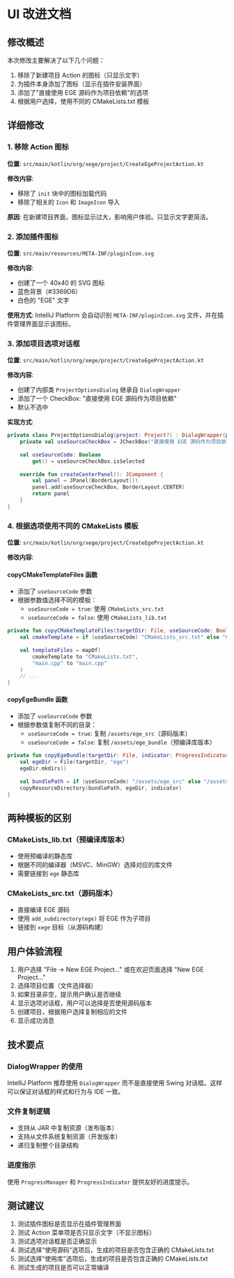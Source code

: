# UI 改进文档

## 修改概述

本次修改主要解决了以下几个问题：

1. 移除了新建项目 Action 的图标（只显示文字）
2. 为插件本身添加了图标（显示在插件安装界面）
3. 添加了"直接使用 EGE 源码作为项目依赖"的选项
4. 根据用户选择，使用不同的 CMakeLists.txt 模板

## 详细修改

### 1. 移除 Action 图标

**位置**: `src/main/kotlin/org/xege/project/CreateEgeProjectAction.kt`

**修改内容**:
- 移除了 `init` 块中的图标加载代码
- 移除了相关的 `Icon` 和 `ImageIcon` 导入

**原因**: 在新建项目界面，图标显示过大，影响用户体验。只显示文字更简洁。

### 2. 添加插件图标

**位置**: `src/main/resources/META-INF/pluginIcon.svg`

**修改内容**:
- 创建了一个 40x40 的 SVG 图标
- 蓝色背景（#3369D6）
- 白色的 "EGE" 文字

**使用方式**: 
IntelliJ Platform 会自动识别 `META-INF/pluginIcon.svg` 文件，并在插件管理界面显示该图标。

### 3. 添加项目选项对话框

**位置**: `src/main/kotlin/org/xege/project/CreateEgeProjectAction.kt`

**修改内容**:
- 创建了内部类 `ProjectOptionsDialog` 继承自 `DialogWrapper`
- 添加了一个 CheckBox: "直接使用 EGE 源码作为项目依赖"
- 默认不选中

**实现方式**:
```kotlin
private class ProjectOptionsDialog(project: Project?) : DialogWrapper(project) {
    private val useSourceCheckBox = JCheckBox("直接使用 EGE 源码作为项目依赖", false)
    
    val useSourceCode: Boolean
        get() = useSourceCheckBox.isSelected
    
    override fun createCenterPanel(): JComponent {
        val panel = JPanel(BorderLayout())
        panel.add(useSourceCheckBox, BorderLayout.CENTER)
        return panel
    }
}
```

### 4. 根据选项使用不同的 CMakeLists 模板

**位置**: `src/main/kotlin/org/xege/project/CreateEgeProjectAction.kt`

**修改内容**:

#### copyCMakeTemplateFiles 函数
- 添加了 `useSourceCode` 参数
- 根据参数值选择不同的模板：
  - `useSourceCode = true`: 使用 `CMakeLists_src.txt`
  - `useSourceCode = false`: 使用 `CMakeLists_lib.txt`

```kotlin
private fun copyCMakeTemplateFiles(targetDir: File, useSourceCode: Boolean) {
    val cmakeTemplate = if (useSourceCode) "CMakeLists_src.txt" else "CMakeLists_lib.txt"
    
    val templateFiles = mapOf(
        cmakeTemplate to "CMakeLists.txt",
        "main.cpp" to "main.cpp"
    )
    // ...
}
```

#### copyEgeBundle 函数
- 添加了 `useSourceCode` 参数
- 根据参数值复制不同的目录：
  - `useSourceCode = true`: 复制 `/assets/ege_src`（源码版本）
  - `useSourceCode = false`: 复制 `/assets/ege_bundle`（预编译库版本）

```kotlin
private fun copyEgeBundle(targetDir: File, indicator: ProgressIndicator, useSourceCode: Boolean) {
    val egeDir = File(targetDir, "ege")
    egeDir.mkdirs()
    
    val bundlePath = if (useSourceCode) "/assets/ege_src" else "/assets/ege_bundle"
    copyResourceDirectory(bundlePath, egeDir, indicator)
}
```

## 两种模板的区别

### CMakeLists_lib.txt（预编译库版本）
- 使用预编译的静态库
- 根据不同的编译器（MSVC、MinGW）选择对应的库文件
- 需要链接到 `ege` 静态库

### CMakeLists_src.txt（源码版本）
- 直接编译 EGE 源码
- 使用 `add_subdirectory(ege)` 将 EGE 作为子项目
- 链接到 `xege` 目标（从源码构建）

## 用户体验流程

1. 用户选择 "File → New EGE Project..." 或在欢迎页面选择 "New EGE Project..."
2. 选择项目位置（文件选择器）
3. 如果目录非空，提示用户确认是否继续
4. 显示选项对话框，用户可以选择是否使用源码版本
5. 创建项目，根据用户选择复制相应的文件
6. 显示成功消息

## 技术要点

### DialogWrapper 的使用
IntelliJ Platform 推荐使用 `DialogWrapper` 而不是直接使用 Swing 对话框。这样可以保证对话框的样式和行为与 IDE 一致。

### 文件复制逻辑
- 支持从 JAR 中复制资源（发布版本）
- 支持从文件系统复制资源（开发版本）
- 递归复制整个目录结构

### 进度指示
使用 `ProgressManager` 和 `ProgressIndicator` 提供友好的进度提示。

## 测试建议

1. 测试插件图标是否显示在插件管理界面
2. 测试 Action 菜单项是否只显示文字（不显示图标）
3. 测试选项对话框是否正确显示
4. 测试选择"使用源码"选项后，生成的项目是否包含正确的 CMakeLists.txt
5. 测试选择"使用库"选项后，生成的项目是否包含正确的 CMakeLists.txt
6. 测试生成的项目是否可以正常编译
